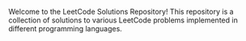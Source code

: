Welcome to the LeetCode Solutions Repository! This repository is a collection of solutions to various LeetCode problems implemented in different programming languages.
